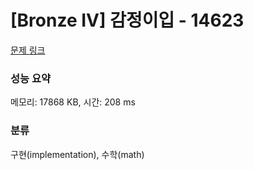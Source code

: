# [Bronze IV] 감정이입 - 14623 

[문제 링크](https://www.acmicpc.net/problem/14623) 

### 성능 요약

메모리: 17868 KB, 시간: 208 ms

### 분류

구현(implementation), 수학(math)

